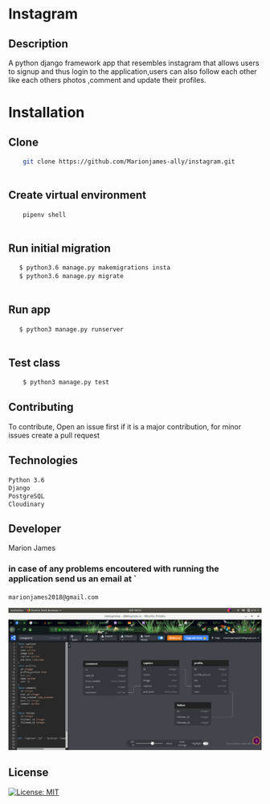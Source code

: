 # Instagram
## Description
A python django framework app that resembles instagram that allows users to signup and thus login to the application,users can also follow each other like each others photos ,comment and update their profiles.


# Installation

## Clone
    
```bash
    git clone https://github.com/Marionjames-ally/instagram.git
    
```
##  Create virtual environment
```bash
    pipenv shell
    
```
## Run initial migration
```bash
   $ python3.6 manage.py makemigrations insta
   $ python3.6 manage.py migrate
    
```


## Run app
```bash
   $ python3 manage.py runserver
    
```

## Test class

```bash
    $ python3 manage.py test
```


## Contributing

To contribute, Open an issue first if it is a major contribution, for minor issues create a pull request

## Technologies
    Python 3.6
    Django
    PostgreSQL
    Cloudinary

## Developer
 Marion James

### in case of any problems encoutered with running the application send us an email at `
`marionjames2018@gmail.com `

![Database diagram](https://raw.githubusercontent.com/Marionjames-ally/Instagram/master/Screenshot%20from%202020-03-10%2008-52-46.png)

## License
[![License: MIT](https://img.shields.io/badge/License-MIT-yellow.svg)](https://opensource.org/licenses/MIT)